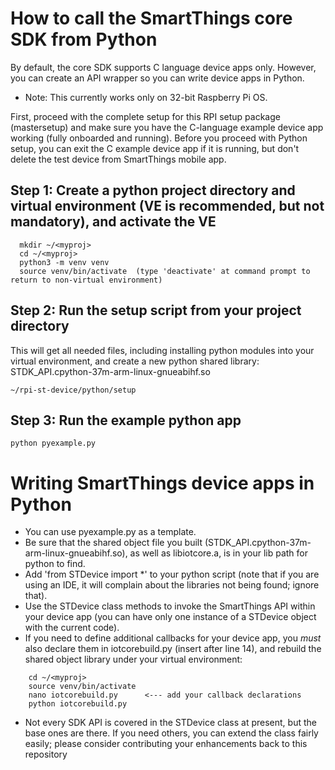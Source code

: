 # How to call the SmartThings core SDK from Python

By default, the core SDK supports C language device apps only.  However, you can create an API wrapper so you can write device apps in Python.

- Note:  This currently works only on 32-bit Raspberry Pi OS. 

First, proceed with the complete setup for this RPI setup package (mastersetup) and make sure you have the C-language example device app working (fully onboarded and running).
Before you proceed with Python setup, you can exit the C example device app if it is running, but don't delete the test device from SmartThings mobile app. 

## Step 1: Create a python project directory and virtual environment (VE is recommended, but not mandatory), and activate the VE
```
  mkdir ~/<myproj>
  cd ~/<myproj>
  python3 -m venv venv
  source venv/bin/activate  (type 'deactivate' at command prompt to return to non-virtual environment)
```
## Step 2: Run the setup script from your project directory
This will get all needed files, including installing python modules into your virtual environment, and create a new python shared library: STDK_API.cpython-37m-arm-linux-gnueabihf.so
```
~/rpi-st-device/python/setup
```

## Step 3: Run the example python app
```
python pyexample.py
```


# Writing SmartThings device apps in Python
- You can use pyexample.py as a template.  
- Be sure that the shared object file you built (STDK_API.cpython-37m-arm-linux-gnueabihf.so), as well as libiotcore.a, is in your lib path for python to find.
- Add 'from STDevice import \*' to your python script (note that if you are using an IDE, it will complain about the libraries not being found; ignore that).
- Use the STDevice class methods to invoke the SmartThings API within your device app (you can have only one instance of a STDevice object with the current code).
- If you need to define additional callbacks for your device app, you *must* also declare them in iotcorebuild.py (insert after line 14), and rebuild the shared object library under your virtual environment:
```
    cd ~/<myproj>
    source venv/bin/activate
    nano iotcorebuild.py      <--- add your callback declarations
    python iotcorebuild.py
```
- Not every SDK API is covered in the STDevice class at present, but the base ones are there.  If you need others, you can extend the class fairly easily; please consider contributing your enhancements back to this repository
